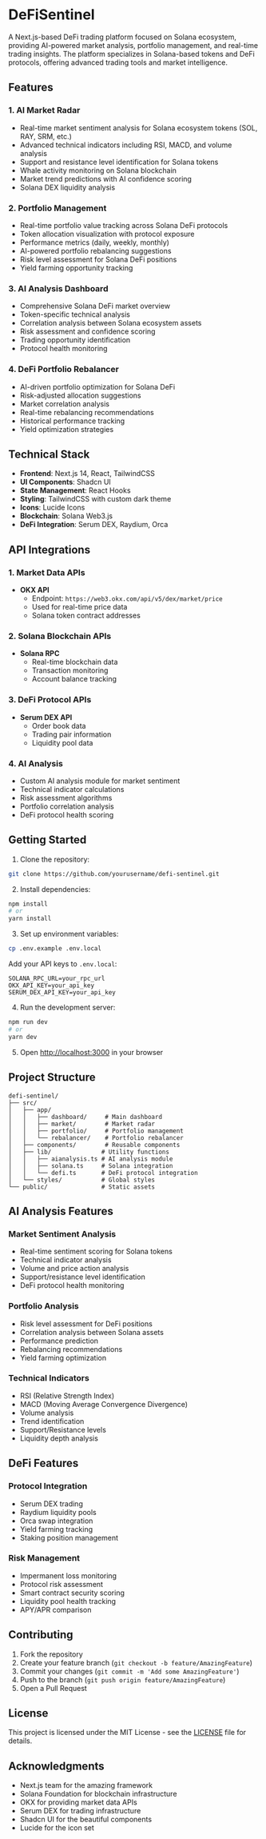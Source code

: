 # DeFiSentinel

A Next.js-based DeFi trading platform focused on Solana ecosystem, providing AI-powered market analysis, portfolio management, and real-time trading insights. The platform specializes in Solana-based tokens and DeFi protocols, offering advanced trading tools and market intelligence.

## Features

### 1. AI Market Radar
- Real-time market sentiment analysis for Solana ecosystem tokens (SOL, RAY, SRM, etc.)
- Advanced technical indicators including RSI, MACD, and volume analysis
- Support and resistance level identification for Solana tokens
- Whale activity monitoring on Solana blockchain
- Market trend predictions with AI confidence scoring
- Solana DEX liquidity analysis

### 2. Portfolio Management
- Real-time portfolio value tracking across Solana DeFi protocols
- Token allocation visualization with protocol exposure
- Performance metrics (daily, weekly, monthly)
- AI-powered portfolio rebalancing suggestions
- Risk level assessment for Solana DeFi positions
- Yield farming opportunity tracking

### 3. AI Analysis Dashboard
- Comprehensive Solana DeFi market overview
- Token-specific technical analysis
- Correlation analysis between Solana ecosystem assets
- Risk assessment and confidence scoring
- Trading opportunity identification
- Protocol health monitoring

### 4. DeFi Portfolio Rebalancer
- AI-driven portfolio optimization for Solana DeFi
- Risk-adjusted allocation suggestions
- Market correlation analysis
- Real-time rebalancing recommendations
- Historical performance tracking
- Yield optimization strategies

## Technical Stack

- **Frontend**: Next.js 14, React, TailwindCSS
- **UI Components**: Shadcn UI
- **State Management**: React Hooks
- **Styling**: TailwindCSS with custom dark theme
- **Icons**: Lucide Icons
- **Blockchain**: Solana Web3.js
- **DeFi Integration**: Serum DEX, Raydium, Orca

## API Integrations

### 1. Market Data APIs
- **OKX API**
  - Endpoint: `https://web3.okx.com/api/v5/dex/market/price`
  - Used for real-time price data
  - Solana token contract addresses

### 2. Solana Blockchain APIs
- **Solana RPC**
  - Real-time blockchain data
  - Transaction monitoring
  - Account balance tracking

### 3. DeFi Protocol APIs
- **Serum DEX API**
  - Order book data
  - Trading pair information
  - Liquidity pool data

### 4. AI Analysis
- Custom AI analysis module for market sentiment
- Technical indicator calculations
- Risk assessment algorithms
- Portfolio correlation analysis
- DeFi protocol health scoring

## Getting Started

1. Clone the repository:
```bash
git clone https://github.com/yourusername/defi-sentinel.git
```

2. Install dependencies:
```bash
npm install
# or
yarn install
```

3. Set up environment variables:
```bash
cp .env.example .env.local
```
Add your API keys to `.env.local`:
```
SOLANA_RPC_URL=your_rpc_url
OKX_API_KEY=your_api_key
SERUM_DEX_API_KEY=your_api_key
```

4. Run the development server:
```bash
npm run dev
# or
yarn dev
```

5. Open [http://localhost:3000](http://localhost:3000) in your browser

## Project Structure

```
defi-sentinel/
├── src/
│   ├── app/
│   │   ├── dashboard/     # Main dashboard
│   │   ├── market/        # Market radar
│   │   ├── portfolio/     # Portfolio management
│   │   └── rebalancer/    # Portfolio rebalancer
│   ├── components/        # Reusable components
│   ├── lib/              # Utility functions
│   │   ├── aianalysis.ts # AI analysis module
│   │   ├── solana.ts     # Solana integration
│   │   └── defi.ts       # DeFi protocol integration
│   └── styles/           # Global styles
└── public/               # Static assets
```

## AI Analysis Features

### Market Sentiment Analysis
- Real-time sentiment scoring for Solana tokens
- Technical indicator analysis
- Volume and price action analysis
- Support/resistance level identification
- DeFi protocol health monitoring

### Portfolio Analysis
- Risk level assessment for DeFi positions
- Correlation analysis between Solana assets
- Performance prediction
- Rebalancing recommendations
- Yield farming optimization

### Technical Indicators
- RSI (Relative Strength Index)
- MACD (Moving Average Convergence Divergence)
- Volume analysis
- Trend identification
- Support/Resistance levels
- Liquidity depth analysis

## DeFi Features

### Protocol Integration
- Serum DEX trading
- Raydium liquidity pools
- Orca swap integration
- Yield farming tracking
- Staking position management

### Risk Management
- Impermanent loss monitoring
- Protocol risk assessment
- Smart contract security scoring
- Liquidity pool health tracking
- APY/APR comparison

## Contributing

1. Fork the repository
2. Create your feature branch (`git checkout -b feature/AmazingFeature`)
3. Commit your changes (`git commit -m 'Add some AmazingFeature'`)
4. Push to the branch (`git push origin feature/AmazingFeature`)
5. Open a Pull Request

## License

This project is licensed under the MIT License - see the [LICENSE](LICENSE) file for details.

## Acknowledgments

- Next.js team for the amazing framework
- Solana Foundation for blockchain infrastructure
- OKX for providing market data APIs
- Serum DEX for trading infrastructure
- Shadcn UI for the beautiful components
- Lucide for the icon set
